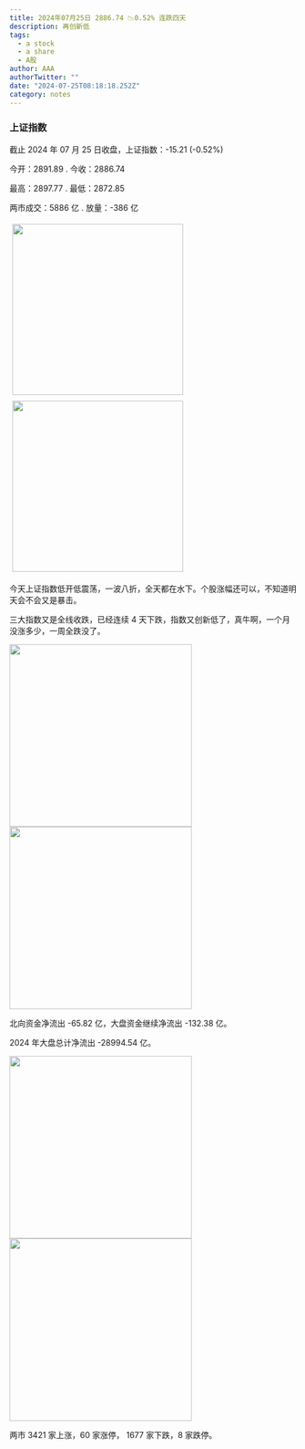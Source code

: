 ```yaml
---
title: 2024年07月25日 2886.74 📉0.52% 连跌四天
description: 再创新低
tags:
  - a stock
  - a share
  - A股
author: AAA
authorTwitter: ""
date: "2024-07-25T08:18:18.252Z"
category: notes
---
```


### 上证指数

截止 2024 年 07 月 25 日收盘，上证指数：<span class="font-semibold text-g-5">-15.21 (-0.52%)</span>

今开：<span class="font-semibold text-g-5">2891.89 </span> . 今收：<span class="font-semibold text-g-5">2886.74 </span>

最高：<span class="font-semibold text-g-5">2897.77 </span> . 最低：<span class="font-semibold text-g-5">2872.85 </span>

两市成交：<span class="font-semibold">5886 亿</span> . 放量：<span class="font-semibold text-g-6">-386 亿</span>

<img src="/images/uploads/2024-07/20240725-zs-sh.png" style="width: 300px;display:inline-block;margin: 5px">
<img src="/images/uploads/2024-07/20240725-zs-sh-rk.png" style="width: 300px;display:inline-block;margin: 5px">

今天上证指数低开低震荡，一波八折，全天都在水下。个股涨幅还可以，不知道明天会不会又是暴击。

三大指数又是全线收跌，已经连续 4 天下跌，指数又创新低了，真牛啊，一个月没涨多少，一周全跌没了。

<img src="/images/uploads/2024-07/20240725-zs-global.png" width="320">

<img src="/images/uploads/2024-07/20240725-zs-bs.png" width="320">

北向资金净流出 <span class="font-semibold text-g-5">-65.82 亿</span>，大盘资金继续净流出 <span class="font-semibold text-g-5">-132.38 亿</span>。

2024 年大盘总计净流出 <span class="font-semibold text-g-8">-28994.54 </span>亿。

<img src="/images/uploads/2024-07/20240725-zs-as.png" width="320">
<img src="/images/uploads/2024-07/20240725-zs-zdtj.png" width="320">

两市 <span class="font-semibold text-r-6">3421</span> 家上涨，60 家涨停， <span class="text-g-6">1677</span> 家下跌，8 家跌停。
